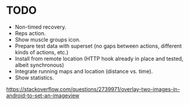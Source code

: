 # TODO

* Non-timed recovery.
* Reps action.
* Show muscle groups icon.
* Prepare test data with superset (no gaps between actions, different kinds of actions, etc.)
* Install from remote location (HTTP hook already in place and tested, albeit synchronous)
* Integrate running maps and location (distance vs. time).
* Show statistics.


https://stackoverflow.com/questions/2739971/overlay-two-images-in-android-to-set-an-imageview